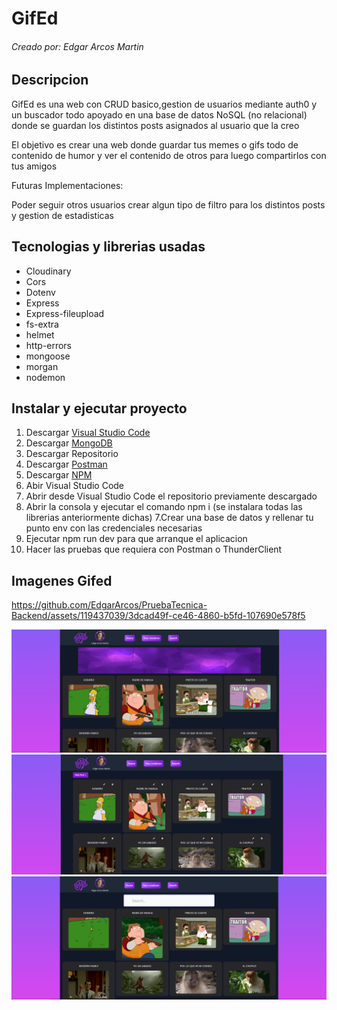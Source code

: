 # GifEd
###### Creado por: Edgar Arcos Martin

## Descripcion

GifEd es una web con CRUD basico,gestion de usuarios mediante auth0 y un buscador todo apoyado en una base de datos NoSQL (no relacional) donde se guardan los distintos posts asignados al usuario que la creo

El objetivo es crear una web donde guardar tus memes o gifs todo de contenido de humor y ver el contenido de otros para luego compartirlos con tus amigos

Futuras Implementaciones: 

Poder seguir otros usuarios crear algun tipo de filtro para los distintos posts y gestion de estadisticas 

## Tecnologias y librerias usadas

* Cloudinary
* Cors
* Dotenv
* Express
* Express-fileupload
* fs-extra
* helmet
* http-errors
* mongoose
* morgan
* nodemon

## Instalar y ejecutar proyecto

1. Descargar [Visual Studio Code](https://code.visualstudio.com)
2. Descargar [MongoDB](https://www.mongodb.com/products/compass)
2. Descargar Repositorio
3. Descargar [Postman](https://www.postman.com)
4. Descargar [NPM](https://www.npmjs.com)
4. Abir Visual Studio Code
5. Abrir desde Visual Studio Code el repositorio previamente descargado
6. Abrir la consola y ejecutar el comando npm i (se instalara todas las librerias anteriormente dichas)
7.Crear una base de datos y rellenar tu punto env con las credenciales necesarias
7. Ejecutar npm run dev para que arranque el aplicacion
8. Hacer las pruebas que requiera con Postman o ThunderClient


## Imagenes Gifed


https://github.com/EdgarArcos/PruebaTecnica-Backend/assets/119437039/3dcad49f-ce46-4860-b5fd-107690e578f5


![Imagen GifEd](./imgreadme/CapturaGifed.PNG)
![Imagen GifEd](./imgreadme/CapturaPostgifed.PNG)
![Imagen GifEd](./imgreadme/CapturaSearchgifed.PNG)
